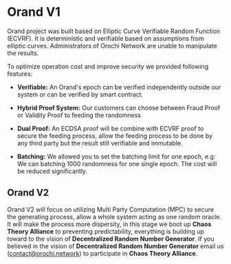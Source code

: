 # Orand V1

Orand project was built based on Elliptic Curve Verifiable Random Function (ECVRF). It is deterministic and verifiable based on assumptions from elliptic curves. Administrators of Orochi Network are unable to manipulate the results.

To optimize operation cost and improve security we provided following features:

- **Verifiable:** An Orand's epoch can be verified independently outside our system or can be verified by smart contract.

- **Hybrid Proof System:** Our customers can choose between Fraud Proof or Validity Proof to feeding the randomness

- **Dual Proof:** An ECDSA proof will be combine with ECVRF proof to secure the feeding process, allow the feeding process to be done by any third party but the result still verifiable and immutable.

- **Batching:** We allowed you to set the batching limit for one epoch, e.g: We can batching 1000 randomness for one single epoch. The cost will be reduced significantly.

## Orand V2

Orand V2 will focus on utilizing Multi Party Computation (MPC) to secure the generating process, allow a whole system acting as one random oracle. It will make the process more dispersity, in this stage we boot up **Chaos Theory Alliance** to preventing predictability, everything is building up toward to the vision of **Decentralized Random Number Generator**. If you believed in the vision of **Decentralized Random Number Generator** email us ([contact@orochi.network](contact@orochi.network)) to participate in **Chaos Theory Alliance**.
